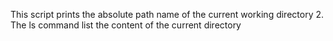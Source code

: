 This script prints the absolute path name of the current working directory
2. The ls command list the content of the current directory
